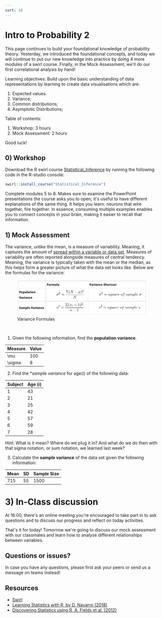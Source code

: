 ```yaml
---
sort: 10
---
```


# Intro to Probability 2
This page continues to build your foundational knowledge of probability theory. Yesterday, we introduced the foundational concepts, and today we will continue to put our new knowledge into practice by doing 4 more modules of a swirl course. Finally, in the Mock Assessment, we'll do our first correlational analysis by hand!

Learning objectives:
Build upon the basic understanding of data representations by learning to create data visualisations which are:
1. Expected values.
2. Variance;
3. Common distributions;
4. Asymptotic Distributions;



Table of contents:
1. Workshop: 3 hours
3. Mock Assessment: 2 hours


Good luck!


## 0) Workshop
Download the R swirl course [Statistical_Inference](https://github.com/swirldev/swirl_courses) by running the following code in the R-studio console:
```R
swirl::install_course("Statistical_Inference")
```
Complete modules 5 to 8. Makes sure to examine the PowerPoint presentations the course asks you to open; it's useful to have different explanations of the same thing. It helps you learn: neurons that wire together, fire together. In essence, consuming multiple examples enables you to connect concepts in your brain, making it easier to recall that information.

## 1) Mock Assessment
The variance, unlike the mean, is a measure of variability. Meaning, it captures the amount of [spread within a variable or data set](https://youtu.be/R4yfNi_8Kqw). Measures of variability are often reported alongside measures of central tendency. Meaning, the variance is typically taken with the mean or the median, as this helps form a greater picture of what the data set looks like. Below are the formulas for the variance:

<figure>
    <img src=".\assets\VarianceFormulas.jpg" />
    <figcaption>Variance Formulas</figcaption>
</figure>
<br>

1. Given the following information, find the **population variance**.

| Measure | Value |
| ------- | -------- |
| \mu	| 100 |
| \sigma | 8 |


2. Find the **sample variance* for age(i) of the following data:

| Subject | Age (i) |
| ------- | -------- |
| 1 | 43 |
| 2 | 21 |
| 3 | 25 |
| 4 | 42 |
| 5 | 57 |
| 6 | 59 |
| 7 | 28 |

Hint: What is it mean? Where do we plug it in? And what do we do then with that sigma notation, or sum notation, we learned last week?

3. Calculate the **sample variance** of the data set given the following information:

| Mean | SD | Sample Size |
| ------- | -------- | -------- |
| 715 | 55 | 1500 |



# 3)  In-Class discussion
At 16:00, there's an online meeting you're encouraged to take part in to ask questions and to discuss our progress and reflect on today activities.

That's it for today! Tomorrow we're going to discuss our mock assessment with our classmates and learn how to analyse different relationships between variables.


## Questions or issues?
In case you have any questions, please first ask your peers or send us a message on teams instead!

## Resources
- [Swirl](https://swirlstats.com/help.html)
- [Learning Statistics with R, by D. Navarro (2018)](https://learningstatisticswithr.com/)
- [Discovering Statistics using R, A. Fields et al. (2012)](https://eds.b.ebscohost.com/eds/detail/detail?vid=2&sid=785a4ba4-77c1-4205-be1c-f6cd920efb78%40pdc-v-sessmgr02&bdata=JnNpdGU9ZWRzLWxpdmU%3d#AN=bus.KOHA.OAI.BUAS.28091&db=cat08862a)
